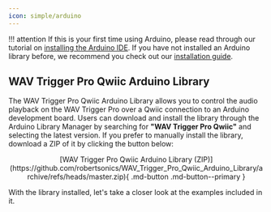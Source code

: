 ```yaml
---
icon: simple/arduino
---
```


!!! attention
	If this is your first time using Arduino, please read through our tutorial on [installing the Arduino IDE](https://learn.sparkfun.com/tutorials/installing-arduino-ide). If you have not installed an Arduino library before, we recommend you check out our [installation guide](https://learn.sparkfun.com/tutorials/installing-an-arduino-library).

## WAV Trigger Pro Qwiic Arduino Library

The WAV Trigger Pro Qwiic Arduino Library allows you to control the audio playback on the WAV Trigger Pro over a Qwiic connection to an Arduino development board. Users can download and install the library through the Arduino Library Manager by searching for <b>"WAV Trigger Pro  Qwiic"</b> and selecting the latest version. If you prefer to manually install the library, download a ZIP of it by clicking the button below:

<center>
[WAV Trigger Pro Qwiic Arduino Library (ZIP)](https://github.com/robertsonics/WAV_Trigger_Pro_Qwiic_Arduino_Library/archive/refs/heads/master.zip){ .md-button .md-button--primary }
</center>

With the library installed, let's take a closer look at the examples included in it.